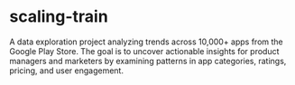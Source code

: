 # scaling-train
A data exploration project analyzing trends across 10,000+ apps from the Google Play Store. The goal is to uncover actionable insights for product managers and marketers by examining patterns in app categories, ratings, pricing, and user engagement.
